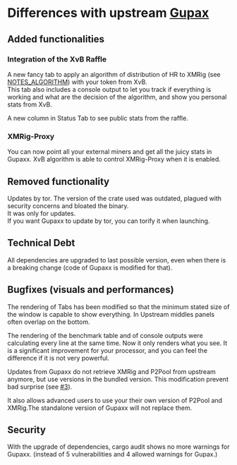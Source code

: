 # Differences with upstream [Gupax](https://github.com/hinto-janai/gupax)

## **Added functionalities**

### Integration of the XvB Raffle

A new fancy tab to apply an algorithm of distribution of HR to XMRig (see [NOTES_ALGORITHM](NOTES_ALGORITHMS)) with your token from XvB.  
This tab also includes a console output to let you track if everything is working and what are the decision of the algorithm, and show you personal stats from XvB.

A new column in Status Tab to see public stats from the raffle.

### XMRig-Proxy

You can now point all your external miners and get all the juicy stats in Gupaxx. XvB algorithm is able to control XMRig-Proxy when it is enabled.

## **Removed functionality**

Updates by tor. The version of the crate used was outdated, plagued with security concerns and bloated the binary.  
It was only for updates.  
If you want Gupaxx to update by tor, you can torify it when launching.

## **Technical Debt**

All dependencies are upgraded to last possible version, even when there is a breaking change (code of Gupaxx is modified for that).

## **Bugfixes** (visuals and performances)

The rendering of Tabs has been modified so that the minimum stated size of the window is capable to show everything. In Upstream middles panels often overlap on the bottom.

The rendering of the benchmark table and of console outputs were calculating every line at the same time. Now it only renders what you see. It is a significant improvement for your processor, and you can feel the difference if it is not very powerful.

Updates from Gupaxx do not retrieve XMRig and P2Pool from upstream anymore, but use versions in the bundled version. This modification prevent bad surprise (see [#3](https://github.com/Cyrix126/gupaxx/issues/3)).

It also allows advanced users to use your their own version of P2Pool and XMRig.The standalone version of Gupaxx will not replace them.

## **Security**

With the upgrade of dependencies, cargo audit shows no more warnings for Gupaxx. (instead of 5 vulnerabilities and 4 allowed warnings for Gupax.) 
